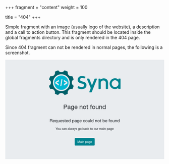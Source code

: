 +++
fragment = "content"
weight = 100

title = "404"
+++

Simple fragment with an image (usually logo of the website), a description and a
call to action button. This fragment should be located inside the global
fragments directory and is only rendered in the 404 page.

Since 404 fragment can not be rendered in normal pages, the following is a
screenshot.

![404.png](./404.png)
